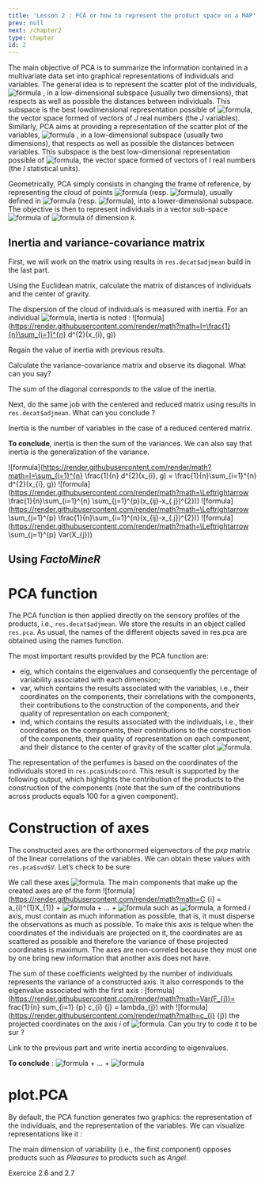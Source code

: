 ```yaml
---
title: 'Lesson 2 : PCA or how to represent the product space on a MAP'
prev: null
next: /chapter2
type: chapter
id: 2
---
```


<exercise id="1" title="What's the principal component analysis method?" type="slides">
<slides source="chapter1_02">
</slides>
</exercise>

<exercise id="2" title="How to use the PCA function from FactoMineR?" type="slides">
</exercise>


<exercise id="3" title="How is it build?">

The main objective of PCA is to summarize the information contained in a multivariate data set into graphical representations of individuals and variables. The general idea is to represent the scatter plot of the individuals, ![formula](https://render.githubusercontent.com/render/math?math=N_{i}) , in a low-dimensional subspace (usually two dimensions), that respects as well as possible the distances between individuals. This subspace is the best lowdimensional representation possible of ![formula](https://render.githubusercontent.com/render/math?math=\mathbb{R}^{j}), the vector space formed of vectors of _J_ real numbers (the _J_ variables). Similarly, PCA aims at providing a representation of the scatter plot of the variables, ![formula](https://render.githubusercontent.com/render/math?math=N_{j}) , in a low-dimensional subspace (usually two dimensions), that respects as well as possible the distances between variables. This subspace is the best low-dimensional representation possible of ![formula](https://render.githubusercontent.com/render/math?math=\mathbb{R}^{i}), the vector space formed of vectors of _I_ real numbers (the _I_ statistical units).

Geometrically, PCA simply consists in changing the frame of reference, by representing the cloud of points ![formula](https://render.githubusercontent.com/render/math?math=N_{i}) (resp. ![formula](https://render.githubusercontent.com/render/math?math=N_{j})), usually defined in ![formula](https://render.githubusercontent.com/render/math?math=\mathbb{R}^{j}) (resp. ![formula](https://render.githubusercontent.com/render/math?math=\mathbb{R}^{i})), into a lower-dimensional subspace. The objective is then to represent individuals in a vector sub-space ![formula](https://render.githubusercontent.com/render/math?math=F_{k}) of ![formula](https://render.githubusercontent.com/render/math?math=\mathbb{R}^{j}) of dimension _k_. 

## Inertia and variance-covariance matrix

First, we will work on the matrix using results in `res.decat$adjmean` build in the last part.

<codeblock id="11_01">
</codeblock>

Using the Euclidean matrix, calculate the matrix of distances of individuals and the center of gravity. 

<codeblock id="12_01">
</codeblock>

The dispersion of the cloud of individuals is measured with inertia. For an individual ![formula](https://render.githubusercontent.com/render/math?math=x_{i}), inertia is noted : ![formula](https://render.githubusercontent.com/render/math?math=I=\frac{1}{n}\sum_{i=1}^{n} d^{2}(x_{i}, g))

Regain the value of inertia with previous results.

<codeblock id="13_01">
</codeblock>

Calculate the variance-covariance matrix and observe its diagonal. What can you say?

<codeblock id="14_01">
The sum of the diagonal corresponds to the value of the inertia. 
</codeblock>

Next, do the same job with the centered and reduced matrix using results in `res.decat$adjmean`. What can you conclude ?

<codeblock id="15_01">
Inertia is the number of variables in the case of a reduced centered matrix.
</codeblock>

**To conclude**, inertia is then the sum of the variances. We can also say that inertia is the generalization of the variance.

![formula](https://render.githubusercontent.com/render/math?math=I=\sum_{i=1}^{n} \frac{1}{n} d^{2}(x_{i}, g) = \frac{1}{n}\sum_{i=1}^{n} d^{2}(x_{i}, g))
![formula](https://render.githubusercontent.com/render/math?math=\Leftrightarrow \frac{1}{n}\sum_{i=1}^{n} \sum_{j=1}^{p}(x_{ij}-x_{.j})^{2}))
![formula](https://render.githubusercontent.com/render/math?math=\Leftrightarrow \sum_{j=1}^{p} \frac{1}{n}\sum_{i=1}^{n}(x_{ij}-x_{.j})^{2}))
![formula](https://render.githubusercontent.com/render/math?math=\Leftrightarrow \sum_{j=1}^{p} Var(X_{j}))

## Using *FactoMineR*

# PCA function 

The PCA function is then applied directly on the sensory profiles of the products, i.e., `res.decat$adjmean`. We store the results in an object called `res.pca`. As usual, the names of the different objects saved in res.pca are obtained using the names function.

<codeblock id="16_01">
</codeblock>

The most important results provided by the PCA function are:

- eig, which contains the eigenvalues and consequently the percentage of variability associated with each dimension;
- var, which contains the results associated with the variables, i.e., their coordinates on the components, their correlations with the components, their contributions to the construction of the components, and their quality of representation on each component;
- ind, which contains the results associated with the individuals, i.e., their coordinates on the components, their contributions to the construction of the components, their quality of representation on each component, and their distance to the center of gravity of the scatter plot ![formula](https://render.githubusercontent.com/render/math?math=N_{I}).

<codeblock id="17_01">
</codeblock>

The representation of the perfumes is based on the coordinates of the individuals stored in `res.pca$ind$coord`. This result is supported by the following output, which highlights the contribution of the products to the construction of the components (note that the sum of the contributions across products equals 100 for a given component).

<codeblock id="18_01">
</codeblock>

# Construction of axes

The constructed axes are the orthonormed eigenvectors of the _pxp_ matrix of the linear correlations of the variables. We can obtain these values with `res.pca$svd$V`. Let’s check to be sure: 

<codeblock id="19_01">
</codeblock>

We call these axes ![formula](https://render.githubusercontent.com/render/math?math=C_{i}). The main components that make up the created axes are of the form ![formula](https://render.githubusercontent.com/render/math?math=C {i} = a_{i}^{1}X_{1}) + ![formula](https://render.githubusercontent.com/render/math?math=a_{i}^{2}X_{2}) + ... + ![formula](https://render.githubusercontent.com/render/math?math=a_{i}^{p}X_{p}) such as ![formula](https://render.githubusercontent.com/render/math?math=C_{i}), a formed _i_ axis, must contain as much information as possible, that is, it must disperse the observations as much as possible. To make this axis is telque when the coordinates of the individuals are projected on it, the coordinates are as scattered as possible and therefore the variance of these projected coordinates is maximum. The axes are non-correled because they must one by one bring new information that another axis does not have. 

The sum of these coefficients weighted by the number of individuals represents the variance of a constructed axis. It also corresponds to the eigenvalue associated with the first axis : [formula](https://render.githubusercontent.com/render/math?math=Var(F_{j})=  frac{1}{n} sum_{i=1} {p} c_{i} {j} =  lambda_{j}) with ![formula](https://render.githubusercontent.com/render/math?math=c_{i} {j}) the projected coordinates on the axis _i_ of ![formula](https://render.githubusercontent.com/render/math?math=F_{j}). Can you try to code it to be sur ?

<codeblock id="20_01">
</codeblock>

Link to the previous part and write inertia according to eigenvalues. 

<codeblock id="21_01">

</codeblock>

**To conclude** : ![formula](https://render.githubusercontent.com/render/math?math=I(F)=\lambda_{1}) + ... + ![formula](https://render.githubusercontent.com/render/math?math=\lambda_{q})

# plot.PCA

By default, the PCA function generates two graphics: the representation of the individuals, and the representation of the variables. We can visualize representations like it : 

<codeblock id="23_01">
</codeblock>

The main dimension of variability (i.e., the first component) opposes products such as _Pleasures_ to products such as _Angel_.

</exercise>

<exercise id="4" title="Why using complementary information?">

</exercise>

<exercise id="5" title="Let's practice">
Exercice 2.6 and 2.7
</exercise>